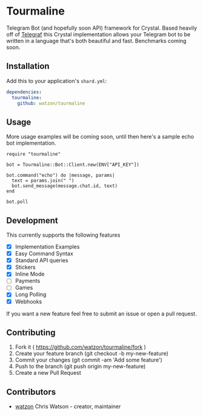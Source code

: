 # Tourmaline

Telegram Bot (and hopefully soon API) framework for Crystal. Based heavily off of [Telegraf](http://telegraf.js.org) this Crystal implementation allows your Telegram bot to be written in a language that's both beautiful and fast. Benchmarks coming soon.

## Installation

Add this to your application's `shard.yml`:

```yaml
dependencies:
  tourmaline:
    github: watzon/tourmaline
```

## Usage

More usage examples will be coming soon, until then here's a sample echo bot implementation.

```crystal
require "tourmaline"

bot = Tourmaline::Bot::Client.new(ENV["API_KEY"])

bot.command("echo") do |message, params|
  text = params.join(" ")
  bot.send_message(message.chat.id, text)
end

bot.poll
```

## Development

This currently supports the following features

- [x] Implementation Examples
- [x] Easy Command Syntax
- [x] Standard API queries
- [x] Stickers
- [x] Inline Mode
- [ ] Payments
- [ ] Games
- [x] Long Polling
- [x] Webhooks

If you want a new feature feel free to submit an issue or open a pull request.

## Contributing

1. Fork it ( https://github.com/watzon/tourmaline/fork )
2. Create your feature branch (git checkout -b my-new-feature)
3. Commit your changes (git commit -am 'Add some feature')
4. Push to the branch (git push origin my-new-feature)
5. Create a new Pull Request

## Contributors

- [watzon](https://github.com/watzon) Chris Watson - creator, maintainer
